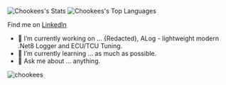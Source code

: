 ![Chookees's Stats](https://github-readme-stats.vercel.app/api?username=Chookees&theme=vision-friendly-dark&show_icons=true&hide_border=true&count_private=true&hide_rank=true)
![Chookees's Top Languages](https://github-readme-stats.vercel.app/api/top-langs/?username=Chookees&theme=vision-friendly-dark&show_icons=true&hide_border=true&layout=compact)

Find me on [LinkedIn](https://www.linkedin.com/in/artur-bobb-4b333b266/)
- 🔭 I’m currently working on ... {Redacted}, ALog - lightweight modern .Net8 Logger and ECU/TCU Tuning.
- 🌱 I’m currently learning ... as much as possible.
- 💬 Ask me about ... anything.
<img align="left" src="https://komarev.com/ghpvc/?username=chookees" alt="chookees" />

